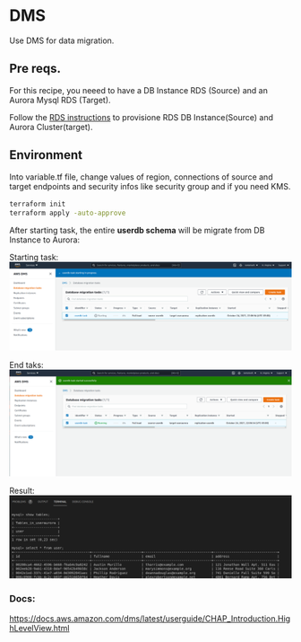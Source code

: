 # DMS

Use DMS for data migration.

## Pre reqs.

For this recipe, you neeed to have a DB Instance RDS (Source) and an Aurora Mysql RDS (Target).

Follow the [RDS instructions](https://github.com/ortisan/aws-terraform-recipes/tree/main/rds/README.md) to provisione RDS DB Instance(Source) and Aurora Cluster(target).

## Environment

Into variable.tf file, change values of region, connections of source and target endpoints and security infos like security group and if you need KMS.

```sh
terraform init
terraform apply -auto-approve
```

After starting task, the entire **userdb schema** will be migrate from DB Instance to Aurora:

Starting task:
![image](images/dms-start.png)

End taks:
![image](images/dms-ends.png)

Result:
![image](images/dms-result.png)


### Docs:

https://docs.aws.amazon.com/dms/latest/userguide/CHAP_Introduction.HighLevelView.html
